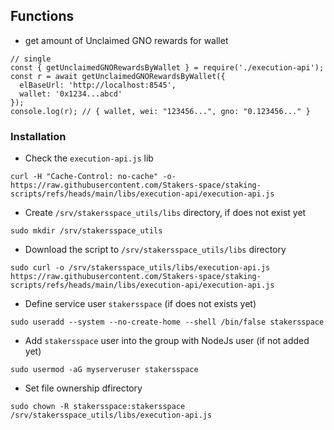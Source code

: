 ## Functions
- get amount of Unclaimed GNO rewards for wallet
```
// single
const { getUnclaimedGNORewardsByWallet } = require('./execution-api');
const r = await getUnclaimedGNORewardsByWallet({
  elBaseUrl: 'http://localhost:8545',
  wallet: '0x1234...abcd'
});
console.log(r); // { wallet, wei: "123456...", gno: "0.123456..." }
```


### Installation
- Check the `execution-api.js` lib
```
curl -H "Cache-Control: no-cache" -o- https://raw.githubusercontent.com/Stakers-space/staking-scripts/refs/heads/main/libs/execution-api/execution-api.js
```
- Create `/srv/stakersspace_utils/libs` directory, if does not exist yet
```
sudo mkdir /srv/stakersspace_utils
```
- Download the script to `/srv/stakersspace_utils/libs` directory
```
sudo curl -o /srv/stakersspace_utils/libs/execution-api.js https://raw.githubusercontent.com/Stakers-space/staking-scripts/refs/heads/main/libs/execution-api/execution-api.js
```
- Define service user `stakersspace` (if does not exists yet)
```
sudo useradd --system --no-create-home --shell /bin/false stakersspace
```
- Add `stakersspace` user into the group with NodeJs user (if not added yet)
```
sudo usermod -aG myserveruser stakersspace
```
- Set file ownership dfirectory
```
sudo chown -R stakersspace:stakersspace /srv/stakersspace_utils/libs/execution-api.js
```